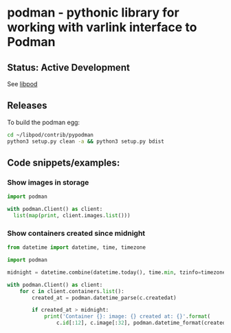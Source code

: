# podman - pythonic library for working with varlink interface to Podman

## Status: Active Development

See [libpod](https://github.com/projectatomic/libpod)

## Releases

To build the podman egg:

```sh
cd ~/libpod/contrib/pypodman
python3 setup.py clean -a && python3 setup.py bdist
```

## Code snippets/examples:

### Show images in storage

```python
import podman

with podman.Client() as client:
  list(map(print, client.images.list()))
```

### Show containers created since midnight

```python
from datetime import datetime, time, timezone

import podman

midnight = datetime.combine(datetime.today(), time.min, tzinfo=timezone.utc)

with podman.Client() as client:
    for c in client.containers.list():
        created_at = podman.datetime_parse(c.createdat)

        if created_at > midnight:
            print('Container {}: image: {} created at: {}'.format(
                c.id[:12], c.image[:32], podman.datetime_format(created_at)))
```

